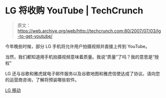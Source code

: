 # LG 将收购 YouTube | TechCrunch

> 原文：<https://web.archive.org/web/http://techcrunch.com:80/2007/07/03/lg-to-get-youtube/>

今年晚些时候，部分 LG 手机将允许用户拍摄视频并直接上传到 YouTube。

当然，我们都知道用手机拍摄视频意味着质量。我说“质量”了吗？我的意思是“授权”

LG 还与谷歌和雅虎就电子邮件服务以及谷歌地图和雅虎信使达成了协议。请向您的运营商咨询，了解将预装哪些软件。

[LG 移动](https://web.archive.org/web/20150929064920/http://www.lgmobile.com/)